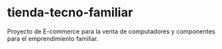# tienda-tecno-familiar
Proyecto de E-commerce para la venta de computadores y componentes para el emprendimiento familiar.
